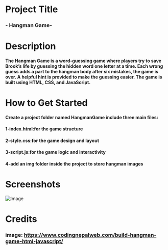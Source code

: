 # Project Title
### - Hangman Game-

# Description
#### The Hangman Game is a word-guessing game where players try to save Brook’s life by guessing the hidden word one letter at a time. Each wrong guess adds a part to the hangman body after six mistakes, the game is over. A helpful hint is provided to make the guessing easier. The game is built using HTML, CSS, and JavaScript.

# How to Get Started
#### Create a project folder named HangmanGame include three main files:
#### 1-index.html:for the game structure
#### 2-style.css:for the game design and layout
#### 3-script.js:for the game logic and interactivity
#### 4-add an img folder inside the project to store hangman images

# Screenshots
![Image](https://encrypted-tbn0.gstatic.com/images?q=tbn:ANd9GcRMJdGQwfbWP4LDSsen4p-M969m-3pnv9j6_g&s)

# Credits
### image: https://www.codingnepalweb.com/build-hangman-game-html-javascript/

